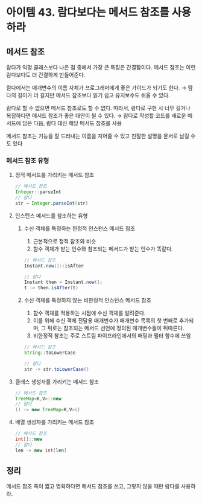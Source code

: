 # 아이템 43. 람다보다는 메서드 참조를 사용하라

## 메서드 참조

람다가 익명 클래스보다 나은 점 중에서 가장 큰 특징은 간결함이다.
메서드 참조는 이런 람다보다도 더 간결하게 만들어준다.

람다에서는 매개변수의 이름 자체가 프로그래머에게 좋은 가이드가 되기도 한다.
→ 람다의 길이가 더 길지만 메서드 참조보다 읽기 쉽고 유지보수도 쉬울 수 있다.

람다로 할 수 없으면 메서드 참조로도 할 수 없다.
따라서, 람다로 구현 시 너무 길거나 복잡하다면 메서드 참조가 좋은 대안이 될 수 있다.
→ 람다로 작성할 코드를 새로운 메서드에 담은 다음, 람다 대신 해당 메서드 참조를 사용

메서드 참조는 기능을 잘 드러내는 이름을 지어줄 수 있고 친절한 설명을 문서로 남길 수도 있다

### 메서드 참조 유형

1. 정적 메서드를 가리키는 메서드 참조

   ```java
   // 메서드 참조
   Integer::parseInt
   // 람다
   str → Integer.parseInt(str)
   ```

2. 인스턴스 메서드를 참조하는 유형
   1. 수신 객체를 특정하는 한정적 인스턴스 메서드 참조

      1. 근본적으로 정적 참조와 비슷
      2. 함수 객체가 받는 인수와 참조되는 메서드가 받는 인수가 똑같다.

      ```java
      // 메서드 참조
      Instant.now()::isAfter

      // 람다
      Instant then = Instant.now();
      t -> then.isAfter(t)
      ```

   2. 수신 객체를 특정하지 않는 비한정적 인스턴스 메서드 참조

      1. 함수 객체를 적용하는 시점에 수신 객체를 알려준다.
      2. 이를 위해 수신 객체 전달용 매개변수가 매개변수 목록의 첫 번째로 추가되며, 그 뒤로는 참조되는 메서드 선언에 정의된 매개변수들이 뒤따른다.
      3. 비한정적 참조는 주로 스트림 파이프라인에서의 매핑과 필터 함수에 쓰임

      ```java
      // 메서드 참조
      String::toLowerCase

      // 람다
      str -> str.toLowerCase()
      ```
3. 클래스 생성자를 가리키는 메서드 참조

   ```java
   // 메서드 참조
   TreeMap<K,V>::new
   // 람다
   () -> new TreeMap<K,V>()
   ```

4. 배열 생성자를 가리키는 메서드 참조

   ```java
   // 메서드 참조
   int[]::new
   // 람다
   len -> new int[len]
   ```

## 정리

메서드 참조 쪽이 짧고 명확하다면 메서드 참조를 쓰고, 그렇지 않을 때만 람다를 사용하라.
